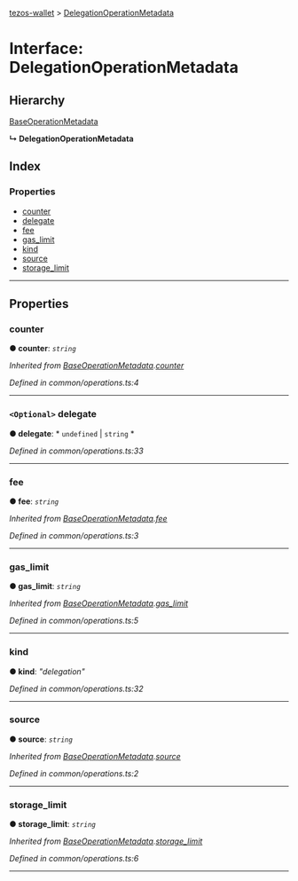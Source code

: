 [tezos-wallet](../README.md) > [DelegationOperationMetadata](../interfaces/delegationoperationmetadata.md)

# Interface: DelegationOperationMetadata

## Hierarchy

 [BaseOperationMetadata](baseoperationmetadata.md)

**↳ DelegationOperationMetadata**

## Index

### Properties

* [counter](delegationoperationmetadata.md#counter)
* [delegate](delegationoperationmetadata.md#delegate)
* [fee](delegationoperationmetadata.md#fee)
* [gas_limit](delegationoperationmetadata.md#gas_limit)
* [kind](delegationoperationmetadata.md#kind)
* [source](delegationoperationmetadata.md#source)
* [storage_limit](delegationoperationmetadata.md#storage_limit)

---

## Properties

<a id="counter"></a>

###  counter

**● counter**: *`string`*

*Inherited from [BaseOperationMetadata](baseoperationmetadata.md).[counter](baseoperationmetadata.md#counter)*

*Defined in common/operations.ts:4*

___
<a id="delegate"></a>

### `<Optional>` delegate

**● delegate**: * `undefined` &#124; `string`
*

*Defined in common/operations.ts:33*

___
<a id="fee"></a>

###  fee

**● fee**: *`string`*

*Inherited from [BaseOperationMetadata](baseoperationmetadata.md).[fee](baseoperationmetadata.md#fee)*

*Defined in common/operations.ts:3*

___
<a id="gas_limit"></a>

###  gas_limit

**● gas_limit**: *`string`*

*Inherited from [BaseOperationMetadata](baseoperationmetadata.md).[gas_limit](baseoperationmetadata.md#gas_limit)*

*Defined in common/operations.ts:5*

___
<a id="kind"></a>

###  kind

**● kind**: *"delegation"*

*Defined in common/operations.ts:32*

___
<a id="source"></a>

###  source

**● source**: *`string`*

*Inherited from [BaseOperationMetadata](baseoperationmetadata.md).[source](baseoperationmetadata.md#source)*

*Defined in common/operations.ts:2*

___
<a id="storage_limit"></a>

###  storage_limit

**● storage_limit**: *`string`*

*Inherited from [BaseOperationMetadata](baseoperationmetadata.md).[storage_limit](baseoperationmetadata.md#storage_limit)*

*Defined in common/operations.ts:6*

___

